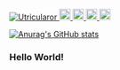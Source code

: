<p align="left">
  <a href="https://github.com/Utricularor">
    <img src="https://komarev.com/ghpvc/?username="Utricularor" alt="Utricularor" />
  </a>
  <a href="http://twitter.com/Utricularor">
    <img height="20" src="https://img.shields.io/twitter/follow/Utricularor?label=Twitter&logo=twitter&style=flat" />
  </a>
  <a href="https://github.com/Utricularor">
    <img height="20" src="https://img.shields.io/github/followers/Utricularor?label=follow&logo=github&style=flat" />
  </a>
  <a href="http://qiita.com/Utricularor">
    <img height="20" src="https://qiita-badge.apiapi.app/s/te/posts.svg" />
  </a>
  <//qiita.com/Utricularor">
    <img height="20" src="https://qiita-badge.apiapi.app/s/Utricularor/contributions.svg" />
  </a>
</p>

[![Anurag's GitHub stats](https://github-readme-stats.vercel.app/api?username=Utricularor&show_icons=true&theme=github_dark&count_private=true)](https://github.com/anuraghazra/github-readme-stats)
### Hello World!

<!--
**Utricularor/Utricularor** is a ✨ _special_ ✨ repository because its `README.md` (this file) appears on your GitHub profile.

Here are some ideas to get you started:

- 🔭 I’m currently working on ...
- 🌱 I’m currently learning ...
- 👯 I’m looking to collaborate on ...
- 🤔 I’m looking for help with ...
- 💬 Ask me about ...
- 📫 How to reach me: ...
- 😄 Pronouns: ...
- ⚡ Fun fact: ...
-->
